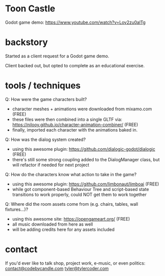 # Toon Castle
Godot game demo:
https://www.youtube.com/watch?v=Lov2zu0alTg

# backstory
Started as a client request for a Godot game demo.

Client backed out, but opted to complete as an educational exercise.

# tools / techniques
Q: How were the game characters built?
* character meshes + animations were downloaded from mixamo.com (FREE)
* these files were then combined into a single GLTF via: https://nilooy.github.io/character-animation-combiner/ (FREE)
* finally, imported each character with the animations baked in.

Q: How was the dialog system created?
* using this awesome plugin: https://github.com/dialogic-godot/dialogic (FREE)
* there's still some strong coupling added to the DialogManager class, but will refactor if needed for next project

Q: How do the characters know what action to take in the game?
* using this awesome plugin: https://github.com/limbonaut/limboai (FREE)
* while got component-based Behaviour Tree and script-based state transitions to work properly, could NOT get them to work together

Q: Where did the room assets come from (e.g. chairs, tables, wall fixtures...)?
* using this awesome site: https://opengameart.org/ (FREE)
* all music downloaded from here as well  
* will be adding credits here for any assets included 

# contact
If you'd ever like to talk shop, project work, e-music, or even politics:
contact@codebycandle.com
tyler@tylercoder.com
